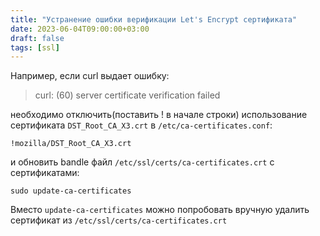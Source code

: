 ```yaml
---
title: "Устранение ошибки верификации Let's Encrypt сертификата"
date: 2023-06-04T09:00:00+03:00
draft: false
tags: [ssl]
---
```

Например, если curl выдает ошибку:
>curl: (60) server certificate verification failed

необходимо отключить(поставить ! в начале строки) использование сертификата `DST_Root_CA_X3.crt` в `/etc/ca-certificates.conf`:
```
!mozilla/DST_Root_CA_X3.crt
```
и обновить bandle файл `/etc/ssl/certs/ca-certificates.crt` с сертификатами:
```
sudo update-ca-certificates
```
Вместо `update-ca-certificates` можно попробовать вручную удалить сертификат из `/etc/ssl/certs/ca-certificates.crt`
